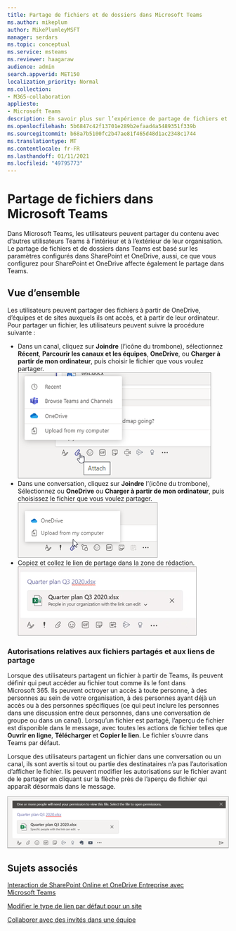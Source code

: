 ```yaml
---
title: Partage de fichiers et de dossiers dans Microsoft Teams
ms.author: mikeplum
author: MikePlumleyMSFT
manager: serdars
ms.topic: conceptual
ms.service: msteams
ms.reviewer: haagaraw
audience: admin
search.appverid: MET150
localization_priority: Normal
ms.collection:
- M365-collaboration
appliesto:
- Microsoft Teams
description: En savoir plus sur l’expérience de partage de fichiers et de dossiers dans Microsoft Teams.
ms.openlocfilehash: 5b6847c42f13701e289b2efaad4a5489351f339b
ms.sourcegitcommit: b68a7b5100fc2b47ae81f465d48d1ac2348c1744
ms.translationtype: MT
ms.contentlocale: fr-FR
ms.lasthandoff: 01/11/2021
ms.locfileid: "49795773"
---
```

# <a name="sharing-files-in-microsoft-teams"></a>Partage de fichiers dans Microsoft Teams

Dans Microsoft Teams, les utilisateurs peuvent partager du contenu avec d’autres utilisateurs Teams à l’intérieur et à l’extérieur de leur organisation. Le partage de fichiers et de dossiers dans Teams est basé sur les paramètres configurés dans SharePoint et OneDrive, aussi, ce que vous configurez pour SharePoint et OneDrive affecte également le partage dans Teams.

## <a name="overview"></a>Vue d’ensemble

Les utilisateurs peuvent partager des fichiers à partir de OneDrive, d’équipes et de sites auxquels ils ont accès, et à partir de leur ordinateur. Pour partager un fichier, les utilisateurs peuvent suivre la procédure suivante :

- Dans un canal, cliquez sur **Joindre** (l’icône du trombone), sélectionnez **Récent**, **Parcourir les canaux et les équipes**, **OneDrive**, ou **Charger à partir de mon ordinateur**, puis choisir le fichier que vous voulez partager.<br> 
    ![Capture d’écran affichant le partage d’un fichier à partir d’un canal](media/share-files-channel.png)
- Dans une conversation, cliquez sur **Joindre** l’(icône du trombone), Sélectionnez  ou **OneDrive** ou **Charger à partir de mon ordinateur**, puis choisissez le fichier que vous voulez partager.<br>
    ![Capture d’écran affichant le partage d’un fichier à partir d’une conversation](media/share-files-chat.png)
- Copiez et collez le lien de partage dans la zone de rédaction.<br>
    ![Capture d’écran affichant l’aperçu d’un fichier dans la zone de rédaction](media/share-files-link.png)

### <a name="permissions-of-shared-files-and-sharing-links"></a>Autorisations relatives aux fichiers partagés et aux liens de partage

Lorsque des utilisateurs partagent un fichier à partir de Teams, ils peuvent définir qui peut accéder au fichier tout comme ils le font dans Microsoft 365. Ils peuvent octroyer un accès à toute personne, à des personnes au sein de votre organisation, à des personnes ayant déjà un accès ou à des personnes spécifiques (ce qui peut inclure les personnes dans une discussion entre deux personnes, dans une conversation de groupe ou dans un canal).  Lorsqu’un fichier est partagé, l’aperçu de fichier est disponible dans le message, avec toutes les actions de fichier telles que **Ouvrir en ligne**, **Télécharger** et **Copier le lien**. Le fichier s’ouvre dans Teams par défaut.

Lorsque des utilisateurs partagent un fichier dans une conversation ou un canal, ils sont avertis si tout ou partie des destinataires n’a pas l’autorisation d’afficher le fichier. Ils peuvent modifier les autorisations sur le fichier avant de le partager en cliquant sur la flèche près de l’aperçu de fichier qui apparaît désormais dans le message.

![Capture d’écran d’une notification si des destinataires ne disposent pas des autorisations](media/share-files-permissions.png)

## <a name="related-topics"></a>Sujets associés

[Interaction de SharePoint Online et OneDrive Entreprise avec Microsoft Teams](sharepoint-onedrive-interact.md)

[Modifier le type de lien par défaut pour un site](https://docs.microsoft.com/sharepoint/change-default-sharing-link)

[Collaborer avec des invités dans une équipe](https://docs.microsoft.com/microsoft-365/solutions/collaborate-as-team)